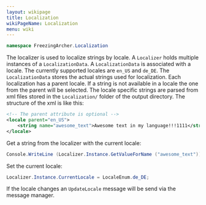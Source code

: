 ```yaml
---
layout: wikipage
title: Localization
wikiPageName: Localization
menu: wiki
---
```


```c#
namespace FreezingArcher.Localization
```

The localizer is used to localize strings by locale. A `Localizer` holds multiple instances of a `LocalizationData`. A
`LocalizationData` is associated with a locale. The currently supported locales are `en_US` and `de_DE`. The
`LocalizationData` stores the actual strings used for localization. Each localization has a parent locale. If a string
is not available in a locale the one from the parent will be selected. The locale specific strings are parsed from xml
files stored in the `Localization/` folder of the output directory. The structure of the xml is like this:

```xml
<!-- The parent attribute is optional -->
<locale parent="en_US">
    <string name="awesome_text">Awesome text in my language!!!1111</string>
</locale>
```

Get a string from the localizer with the current locale:

```c#
Console.WriteLine (Localizer.Instance.GetValueForName ("awesome_text"));
```

Set the current locale:

```c#
Localizer.Instance.CurrentLocale = LocaleEnum.de_DE;
```

If the locale changes an `UpdateLocale` message will be send via the message manager.

